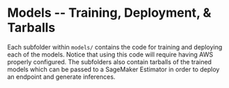 # Models -- Training, Deployment, & Tarballs

Each subfolder within ``models/`` contains the code for training and deploying each of the models. Notice that using this code will require having AWS properly configured. The subfolders also contain tarballs of the trained models which can be passed to a SageMaker Estimator in order to deploy an endpoint and generate inferences.

